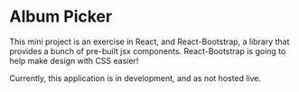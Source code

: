 # Album Picker

This mini project is an exercise in React, and React-Bootstrap, a library that provides a bunch of pre-built jsx components. React-Bootstrap is
going to help make design with CSS easier! 

Currently, this application is in development, and as not hosted live.

## 
